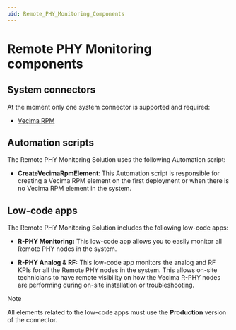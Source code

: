 ```yaml
---
uid: Remote_PHY_Monitoring_Components
---
```


# Remote PHY Monitoring components

## System connectors

At the moment only one system connector is supported and required:

- [Vecima RPM](https://catalog.dataminer.services/details/connector/6797)

## Automation scripts

The Remote PHY Monitoring Solution uses the following Automation script:

- **CreateVecimaRpmElement**: This Automation script is responsible for creating a Vecima RPM element on the first deployment or when there is no Vecima RPM element in the system.

## Low-code apps

The Remote PHY Monitoring Solution includes the following low-code apps:

- **R-PHY Monitoring:** This low-code app allows you to easily monitor all Remote PHY nodes in the system.

- **R-PHY Analog & RF:** This low-code app monitors the analog and RF KPIs for all the Remote PHY nodes in the system. This allows on-site technicians to have remote visibility on how the Vecima R-PHY nodes are performing during on-site installation or troubleshooting.

> [!NOTE]
> All elements related to the low-code apps must use the **Production** version of the connector.
